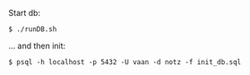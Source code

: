 Start db:
```
$ ./runDB.sh
```
... and then init:
```
$ psql -h localhost -p 5432 -U vaan -d notz -f init_db.sql
``` 
